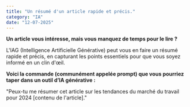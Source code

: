 ```yaml
---
title: "Un résumé d'un article rapide et précis."
category: "IA"
date: "12-07-2025"
---
```


**Un article vous intéresse, mais vous manquez de temps pour le lire ?**

L'IAG (Intelligence Artificielle Générative) peut vous en faire un résumé rapide et précis, en capturant les points essentiels pour que vous soyez informé en un clin d'œil.

**Voici la commande (communément appelée prompt) que vous pourriez taper dans un outil d’IA générative :**

"Peux-tu me résumer cet article sur les tendances du marché du travail pour 2024 [contenu de l'article]."

